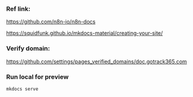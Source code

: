 
### Ref link:

https://github.com/n8n-io/n8n-docs

https://squidfunk.github.io/mkdocs-material/creating-your-site/

### Verify domain:
https://github.com/settings/pages_verified_domains/doc.gotrack365.com


### Run local for preview
```
mkdocs serve
```

